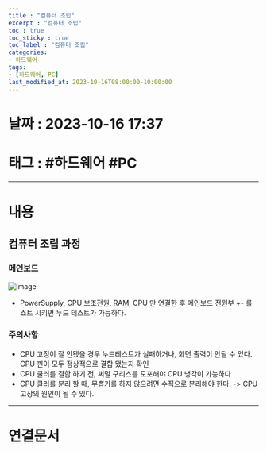 ```yaml
---
title : "컴퓨터 조립"
excerpt : "컴퓨터 조립"
toc : true
toc_sticky : true
toc_label : "컴퓨터 조립"
categories:
- 하드웨어
tags:
- [하드웨어, PC]
last_modified_at: 2023-10-16T08:00:00-10:00:00
---
```


# 날짜 : 2023-10-16 17:37

# 태그 : #하드웨어 #PC
---

# 내용

## 컴퓨터 조립 과정

### 메인보드
  
![image](../../assets/images/MainBoard.png)
- PowerSupply, CPU 보조전원, RAM, CPU 만 연결한 후 메인보드 전원부 +- 를 쇼트 시키면 누드 테스트가 가능하다.

### 주의사항
- CPU 고정이 잘 안됐을 경우 누드테스트가 실패하거나, 화면 출력이 안될 수 있다. CPU 핀이 모두 정상적으로 결합 됐는지 확인
- CPU 쿨러를 결합 하기 전, 써멀 구리스를 도포해야 CPU 냉각이 가능하다
- CPU 클러를 분리 할 때, 무뽑기를 하지 않으려면 수직으로 분리해야 한다. ->  CPU 고장의 원인이 될 수 있다.

---

# 연결문서
